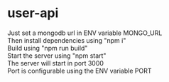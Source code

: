 # user-api

Just set a mongodb url in ENV variable MONGO_URL<br>
Then install dependencies using "npm i"<br>
Build using "npm run build"<br>
Start the server using "npm start"<br>
The server will start in port 3000<br>
Port is configurable using the ENV variable PORT<br>
